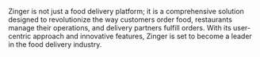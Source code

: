 Zinger is not just a food delivery platform; it is a comprehensive solution designed to revolutionize the way customers order food, restaurants manage their operations, and delivery partners fulfill orders. With its user-centric approach and innovative features, Zinger is set to become a leader in the food delivery industry.

